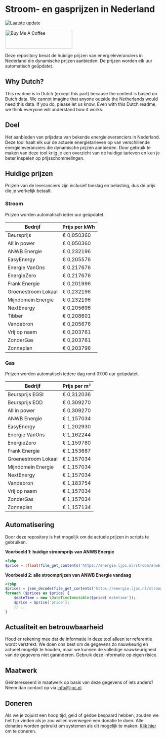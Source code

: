 # Stroom- en gasprijzen in Nederland

![Laatste update](https://img.shields.io/badge/laatste%20update-2025--09--20%2016%3A00%20CET-brightgreen)

<a href="https://www.buymeacoffee.com/Lars-" target="_blank"><img src="https://cdn.buymeacoffee.com/buttons/v2/default-orange.png" alt="Buy Me A Coffee" height="60" style="height: 60px !important;width: 217px !important;" ></a>

Deze repository bevat de huidige prijzen van energieleveranciers in Nederland die dynamische prijzen aanbieden. De prijzen worden elk uur automatisch geüpdatet.

## Why Dutch?

This readme is in Dutch (except this part) because the content is based on Dutch data. We cannot imagine that anyone outside the Netherlands would need this data. If you do, please let us know. Even with this Dutch readme, we think
everyone will understand how it works.

## Doel

Het aanbieden van prijsdata van bekende energieleveranciers in Nederland. Deze tool haalt elk uur de actuele energietarieven op van verschillende energieleveranciers die dynamische prijzen aanbieden. Door gebruik te maken van deze tool
krijg je een overzicht van de huidige tarieven en kun je beter inspelen op prijsschommelingen.

## Huidige prijzen

Prijzen van de leveranciers zijn inclusief toeslag en belasting, dus de prijs die je werkelijk betaalt.

### Stroom

Prijzen worden automatisch ieder uur geüpdatet.

 Bedrijf | Prijs per kWh 
---------|---------------
Beursprijs | € 0,050360
All in power | € 0,050360
ANWB Energie | € 0,232196
EasyEnergy | € 0,205576
Energie VanOns | € 0,217676
EnergieZero | € 0,217676
Frank Energie | € 0,201996
Groenestroom Lokaal | € 0,232196
Mijndomein Energie | € 0,232196
NextEnergy | € 0,205696
Tibber | € 0,208601
Vandebron | € 0,205676
Vrij op naam | € 0,203761
ZonderGas | € 0,203761
Zonneplan | € 0,203796


### Gas

Prijzen worden automatisch iedere dag rond 07.00 uur geüpdatet.

 Bedrijf | Prijs per m³ 
---------|--------------
Beursprijs EGSI | € 0,312036
Beursprijs EOD | € 0,309270
All in power | € 0,309270
ANWB Energie | € 1,157034
EasyEnergy | € 1,202930
Energie VanOns | € 1,162244
EnergieZero | € 1,159780
Frank Energie | € 1,153687
Groenestroom Lokaal | € 1,157034
Mijndomein Energie | € 1,157034
NextEnergy | € 1,157034
Vandebron | € 1,183754
Vrij op naam | € 1,157034
ZonderGas | € 1,157034
Zonneplan | € 1,157134


## Automatisering

Door deze repository is het mogelijk om de actuele prijzen in scripts te gebruiken.

**Voorbeeld 1: huidige stroomprijs van ANWB Energie**

```php
<?php
$price = (float)file_get_contents('https://energie.ljpc.nl/stroom/anwb-energie-nu.txt');

```

**Voorbeeld 2: alle stroomprijzen van ANWB Energie vandaag**

```php
<?php
$prices = json_decode(file_get_contents('https://energie.ljpc.nl/stroom/all-in-power-vandaag.json'),true);
foreach ($prices as $price) {
    $dateTime = new \DateTimeImmutable($price['datetime']);
    $price = $price['price'];
    // ...
}
```

## Actualiteit en betrouwbaarheid

Houd er rekening mee dat de informatie in deze tool alleen ter referentie wordt verstrekt. We doen ons best om de gegevens zo nauwkeurig en actueel mogelijk te houden, maar we kunnen de volledige nauwkeurigheid van de gegevens niet
garanderen. Gebruik deze informatie op eigen risico.

## Maatwerk

Geïnteresseerd in maatwerk op basis van deze gegevens of iets anders? Neem dan contact op
via [info@ljpc.nl](mailto:info@ljpc.nl?subject=Energie%20prijzen).

## Doneren

Als we je zojuist een hoop tijd, geld of gedoe bespaard hebben, zouden we het fijn vinden als je zou willen overwegen een
donatie te doen. Alle donaties worden gebruikt om systemen als dit mogelijk te
maken. [Klik hier](https://www.buymeacoffee.com/Lars-) om te doneren.
